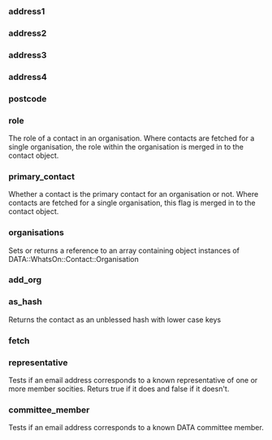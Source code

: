 ### address1

### address2

### address3

### address4

### postcode

### role

The role of a contact in an organisation. Where contacts are fetched for a
single organisation, the role within the organisation is merged in to the
contact object.

### primary\_contact

Whether a contact is the primary contact for an organisation or not. Where
contacts are fetched for a single organisation, this flag is merged in to the
contact object.

### organisations

Sets or returns a reference to an array containing object instances of
DATA::WhatsOn::Contact::Organisation

### add\_org

### as\_hash

Returns the contact as an unblessed hash with lower case keys

### fetch

### representative

Tests if an email address corresponds to a known representative of one or more
member socities. Returs true if it does and false if it doesn't.

### committee\_member

Tests if an email address corresponds to a known DATA committee member.
